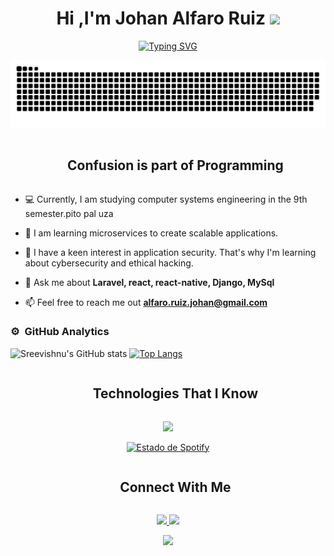 <h1 align="center">Hi ,I'm Johan Alfaro Ruiz <img src="https://media.giphy.com/media/hvRJCLFzcasrR4ia7z/giphy.gif" width="35"></h1>
<p align="center">
<a href="https://git.io/typing-svg"><img src="https://readme-typing-svg.demolab.com?font=Fira+Code&pause=1000&center=true&vCenter=true&width=435&lines=Backend+Developer" alt="Typing SVG" /></a>
</p>

<!--- snake -->
<div align="center">
  <img  src="https://github.com/1999AZZAR/1999AZZAR/blob/main/resources/img/grid-snake.svg"
       alt="snake" /></a>
</div>


<!--h2 without bottom border-->
<div id="user-content-toc">
  <ul align="center">
    <summary><h2 style="display: inline-block">Confusion is part of Programming</h2></summary>
  </ul>
</div>


<!--Intro start-->
- 💻 Currently, I am studying computer systems engineering in the 9th semester.pito pal uza

- 📱 I am learning microservices to create scalable applications.

- 🔐 I have a keen interest in application security. That's why I'm learning about cybersecurity and ethical hacking.

- 💬 Ask me about **Laravel, react, react-native, Django, MySql**

- 📫 Feel free to reach me out **alfaro.ruiz.johan@gmail.com**


<!--Intro end-->

### ⚙️ &nbsp;GitHub Analytics
![Sreevishnu's GitHub stats](https://github-readme-stats.vercel.app/api?username=J0harAR&hide=issues&show_icons=true&theme=tokyonight)
[![Top Langs](https://github-readme-stats.vercel.app/api/top-langs/?username=J0harAR&layout=compact&theme=tokyonight)](https://github.com/J0harAR/github-readme-stats)





<!--h1 without bottom border-->
<div id="user-content-toc">
  <ul align="center">
    <summary><h2 style="display: inline-block">Technologies That I Know</h2></summary>
  </ul>
</div>
<!--tech stack icons-->
<p align="center">
  <a href="https://skillicons.dev">
    <img src="https://skillicons.dev/icons?i=git,bootstrap,css,firebase,github,html,java,python,django,php,laravel,js,kotlin,mysql,nodejs,postman,react,tailwind,vscode&perline=14" />
  </a>
</p>




<p align="center">
  <a href="https://spotify-github-profile.vercel.app/api/view?uid=w0a65mcr628rmh7zg309zkag2&redirect=true">
    <img src="https://spotify-github-profile.vercel.app/api/view?uid=w0a65mcr628rmh7zg309zkag2&cover_image=true&theme=novatorem&show_offline=false&background_color=121212&interchange=false&bar_color=53b14f&bar_color_cover=false" alt="Estado de Spotify">
  </a>
</p>




<div id="user-content-toc">
  <ul align="center">
    <summary><h2 style="display: inline-block">Connect With Me</h2></summary>
  </ul>
</div>


<p align="center">
  <a href="https://twitter.com/Johan35981305">
    <img src="https://skillicons.dev/icons?i=twitter" />
  </a>
  <a href="https://www.instagram.com/j0han.a_r/">
    <img src="https://skillicons.dev/icons?i=instagram" />
  </a>
  
</p>
  



<!--profile visit count-->
<div align="center">
  
[![](https://visitcount.itsvg.in/api?id=1010nishant&icon=3&color=6)](https://visitcount.itsvg.in)
  
</div>


